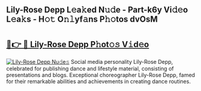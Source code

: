 ## Lily-Rose Depp L𝚎a𝚔ed N𝚞𝚍e - Part-k6y Vi𝚍𝚎o L𝚎a𝚔s - H𝚘𝚝 O𝚗𝚕yf𝚊ns P𝚑𝚘tos dvOsM

# <h2><a href="http://kf607m.oniu.top/?m=Lily-Rose+Depp">🔗👉 🔴 Lily-Rose Depp P𝚑ot𝚘𝚜 V𝚒d𝚎o</a></h2>

[![Lily-Rose Depp Nu𝚍e𝚜](https://i.imgur.com/0qMVB7G.gif)](http://kf607m.oniu.top/?m=Lily-Rose+Depp)
Social media personality Lily-Rose Depp, celebrated for publishing dance and lifestyle material, consisting of presentations and blogs. Exceptional choreographer Lily-Rose Depp, famed for their remarkable abilities and achievements in creating dance routines.  
